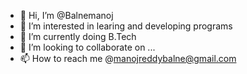 - 👋 Hi, I’m @Balnemanoj
- 👀 I’m interested in learing and developing programs
- 🌱 I’m currently doing B.Tech
- 💞️ I’m looking to collaborate on ...
- 📫 How to reach me @manojreddybalne@gmail.com 

<!---
Balnemanoj/Balnemanoj is a ✨ special ✨ repository because its `README.md` (this file) appears on your GitHub profile.
You can click the Preview link to take a look at your changes.
--->
